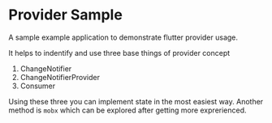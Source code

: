 # Provider Sample

A sample example application to demonstrate flutter provider usage.

It helps to indentify and use three base things of provider concept
1. ChangeNotifier
1. ChangeNotifierProvider
1. Consumer

Using these three you can implement state in the most easiest way. Another method is `mobx` which can be explored after getting more exprerienced.

